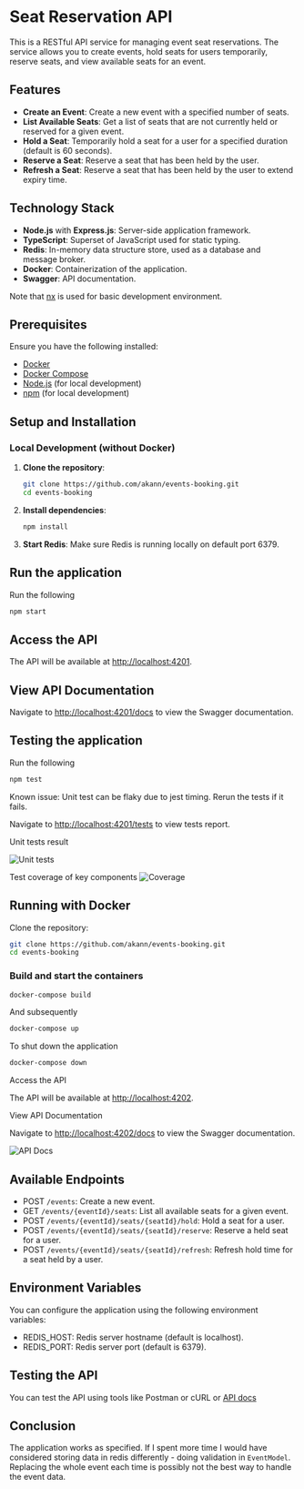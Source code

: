 # Seat Reservation API

This is a RESTful API service for managing event seat reservations. The service allows you to create events, hold seats for users temporarily, reserve seats, and view available seats for an event.

## Features

- **Create an Event**: Create a new event with a specified number of seats.
- **List Available Seats**: Get a list of seats that are not currently held or reserved for a given event.
- **Hold a Seat**: Temporarily hold a seat for a user for a specified duration (default is 60 seconds).
- **Reserve a Seat**: Reserve a seat that has been held by the user.
- **Refresh a Seat**: Reserve a seat that has been held by the user to extend expiry time.

## Technology Stack

- **Node.js** with **Express.js**: Server-side application framework.
- **TypeScript**: Superset of JavaScript used for static typing.
- **Redis**: In-memory data structure store, used as a database and message broker.
- **Docker**: Containerization of the application.
- **Swagger**: API documentation.

Note that [nx](https://nx.dev/) is used for basic development environment.

## Prerequisites

Ensure you have the following installed:

- [Docker](https://www.docker.com/get-started)
- [Docker Compose](https://docs.docker.com/compose/install/)
- [Node.js](https://nodejs.org/en/) (for local development)
- [npm](https://www.npmjs.com/get-npm) (for local development)

## Setup and Installation

### Local Development (without Docker)

1. **Clone the repository**:

   ```bash
   git clone https://github.com/akann/events-booking.git
   cd events-booking
   ```

2. **Install dependencies**:

   ```bash
   npm install
   ```

3. **Start Redis**:
   Make sure Redis is running locally on default port 6379.

## Run the application

Run the following

```bash
npm start
```

## Access the API

The API will be available at <http://localhost:4201>.

## View API Documentation

Navigate to <http://localhost:4201/docs> to view the Swagger documentation.

## Testing the application

Run the following

```bash
npm test
```

Known issue: Unit test can be flaky due to jest timing. Rerun the tests if it fails.

Navigate to <http://localhost:4201/tests> to view tests report.

Unit tests result

![Unit tests](tests.png)

Test coverage of key components
![Coverage](coverage.png)

## Running with Docker

Clone the repository:

```bash
git clone https://github.com/akann/events-booking.git
cd events-booking
```

### Build and start the containers

```bash
docker-compose build
```

And subsequently

```bash
docker-compose up
```

To shut down the application

```bash
docker-compose down
```

Access the API

The API will be available at <http://localhost:4202>.

View API Documentation

Navigate to <http://localhost:4202/docs> to view the Swagger documentation.

![API Docs](api.png)

## Available Endpoints

- POST `/events`: Create a new event.
- GET `/events/{eventId}/seats`: List all available seats for a given event.
- POST `/events/{eventId}/seats/{seatId}/hold`: Hold a seat for a user.
- POST `/events/{eventId}/seats/{seatId}/reserve`: Reserve a held seat for a user.
- POST `/events/{eventId}/seats/{seatId}/refresh`: Refresh hold time for a seat held by a user.

## Environment Variables

You can configure the application using the following environment variables:

- REDIS_HOST: Redis server hostname (default is localhost).
- REDIS_PORT: Redis server port (default is 6379).

## Testing the API

You can test the API using tools like Postman or cURL or [API docs](http://localhost:4202/docs)

## Conclusion

The application works as specified. If I spent more time I would have considered storing data in redis differently - doing validation in `EventModel`. Replacing the whole event each time is possibly not the best way to handle the event data.
